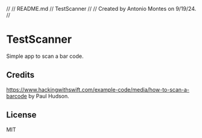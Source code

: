 //
//  README.md
//  TestScanner
//
//  Created by Antonio Montes on 9/19/24.
//

# TestScanner

Simple app to scan a bar code.

## Credits

https://www.hackingwithswift.com/example-code/media/how-to-scan-a-barcode by Paul Hudson.

## License

MIT
